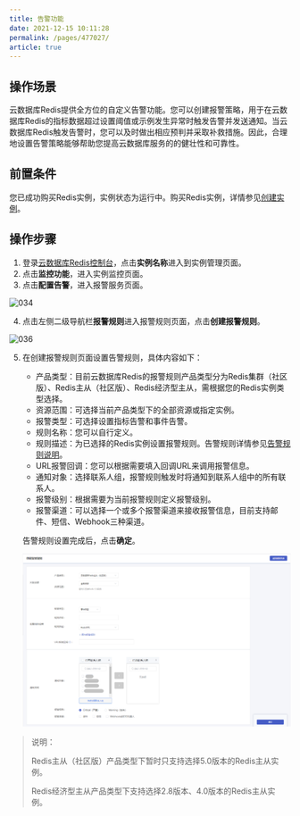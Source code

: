 ```yaml
---
title: 告警功能
date: 2021-12-15 10:11:28
permalink: /pages/477027/
article: true
---
```


## 操作场景

云数据库Redis提供全方位的自定义告警功能。您可以创建报警策略，用于在云数据库Redis的指标数据超过设置阈值或示例发生异常时触发告警并发送通知。当云数据库Redis触发告警时，您可以及时做出相应预判并采取补救措施。因此，合理地设置告警策略能够帮助您提高云数据库服务的的健壮性和可靠性。

## 前置条件

您已成功购买Redis实例，实例状态为运行中。购买Redis实例，详情参见[创建实例](./../../04.快速入门/00.创建Redis实例.md)。

## 操作步骤

1. 登录[云数据库Redis控制台](https://console.capitalonline.net/dbinstances)，点击**实例名称**进入到实例管理页面。
2. 点击**监控功能**，进入实例监控页面。
3. 点击**配置告警**，进入报警服务页面。

![034](../../pics/034.png)

4. 点击左侧二级导航栏**报警规则**进入报警规则页面，点击**创建报警规则**。

![036](../../pics/036.png)

5. 在创建报警规则页面设置告警规则，具体内容如下：
   - 产品类型：目前云数据库Redis的报警规则产品类型分为Redis集群（社区版）、Redis主从（社区版）、Redis经济型主从，需根据您的Redis实例类型选择。
   - 资源范围：可选择当前产品类型下的全部资源或指定实例。
   - 报警类型：可选择设置指标告警和事件告警。
   - 规则名称：您可以自行定义。
   - 规则描述：为已选择的Redis实例设置报警规则。告警规则详情参见[告警规则说明](./03.告警规则说明.md)。
   - URL报警回调：您可以根据需要填入回调URL来调用报警信息。
   - 通知对象：选择联系人组，报警规则触发时将通知到联系人组中的所有联系人。
   - 报警级别：根据需要为当前报警规则定义报警级别。
   - 报警渠道：可以选择一个或多个报警渠道来接收报警信息，目前支持邮件、短信、Webhook三种渠道。
   
   告警规则设置完成后，点击**确定**。
   
   ![037](../../pics/037.png)

> 说明：
>
> Redis主从（社区版）产品类型下暂时只支持选择5.0版本的Redis主从实例。
>
> Redis经济型主从产品类型下支持选择2.8版本、4.0版本的Redis主从实例。

